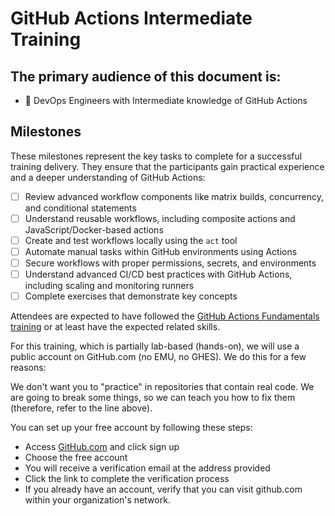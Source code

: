 # GitHub Actions Intermediate Training

## The primary audience of this document is:
- 👥 DevOps Engineers with Intermediate knowledge of GitHub Actions

## Milestones

These milestones represent the key tasks to complete for a successful training delivery. They ensure that the participants gain practical experience and a deeper understanding of GitHub Actions:

- [ ] Review advanced workflow components like matrix builds, concurrency, and conditional statements
- [ ] Understand reusable workflows, including composite actions and JavaScript/Docker-based actions
- [ ] Create and test workflows locally using the `act` tool
- [ ] Automate manual tasks within GitHub environments using Actions
- [ ] Secure workflows with proper permissions, secrets, and environments
- [ ] Understand advanced CI/CD best practices with GitHub Actions, including scaling and monitoring runners
- [ ] Complete exercises that demonstrate key concepts

Attendees are expected to have followed the [GitHub Actions Fundamentals training](https://github.com/services/actions-training) or at least have the expected related skills.

For this training, which is partially lab-based (hands-on), we will use a public account on GitHub.com (no EMU, no GHES). We do this for a few reasons:

We don't want you to "practice" in repositories that contain real code.
We are going to break some things, so we can teach you how to fix them (therefore, refer to the line above).

You can set up your free account by following these steps:

* Access [GitHub.com](https://github.com) and click sign up
* Choose the free account
* You will receive a verification email at the address provided
* Click the link to complete the verification process
* If you already have an account, verify that you can visit github.com within your organization's network.
